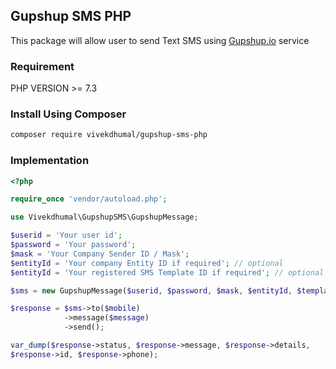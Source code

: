 ## Gupshup SMS PHP

This package will allow user to send Text SMS using  [Gupshup.io](https://www.gupshup.io) service

### Requirement

PHP VERSION >= 7.3

### Install Using Composer
```bash
composer require vivekdhumal/gupshup-sms-php
```

### Implementation

```php
<?php

require_once 'vendor/autoload.php';

use Vivekdhumal\GupshupSMS\GupshupMessage;

$userid = 'Your user id';
$password = 'Your password';
$mask = 'Your Company Sender ID / Mask';
$entityId = 'Your company Entity ID if required'; // optional
$entityId = 'Your registered SMS Template ID if required'; // optional

$sms = new GupshupMessage($userid, $password, $mask, $entityId, $templateId);

$response = $sms->to($mobile)
            ->message($message)
            ->send();

var_dump($response->status, $response->message, $response->details, 
$response->id, $response->phone);

```